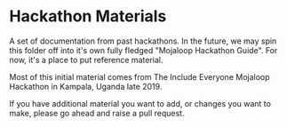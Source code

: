 # Hackathon Materials

A set of documentation from past hackathons. In the future, we may spin this folder off into it's own fully fledged "Mojaloop Hackathon Guide". For now, it's a place to put reference material.

Most of this initial material comes from The Include Everyone Mojaloop Hackathon in Kampala, Uganda late 2019.

If you have additional material you want to add, or changes you want to make, please go ahead and raise a pull request.